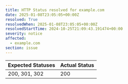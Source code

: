 ```yaml
---
title: HTTP Status resolved for example.com
date: 2025-01-08T23:05:05+00:00Z
resolved: True
resolvedWhen: 2025-01-08T23:05:05+00:00Z
resolvedStartTime: 2024-10-25T21:09:43.191474+00:00
severity: notice
affected:
  - example.com
section: issue
---
```


| Expected Statuses | Actual Status  |
|-------------------|----------------|
| 200, 301, 302 | 200 |
